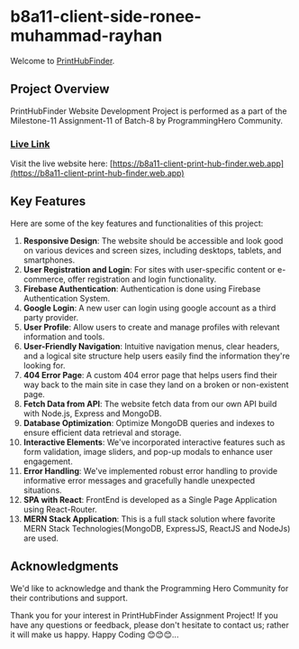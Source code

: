# b8a11-client-side-ronee-muhammad-rayhan

Welcome to [PrintHubFinder](https://b8a11-client-print-hub-finder.web.app).


## Project Overview

PrintHubFinder Website Development Project is performed as a part of the Milestone-11 Assignment-11 of Batch-8 by ProgrammingHero Community.


### [Live Link](https://b8a11-client-print-hub-finder.web.app)

Visit the live website here: [https://b8a11-client-print-hub-finder.web.app](https://b8a11-client-print-hub-finder.web.app)


## Key Features

Here are some of the key features and functionalities of this project:

1. **Responsive Design**: The website should be accessible and look good on various devices and screen sizes, including desktops, tablets, and smartphones.
2. **User Registration and Login**: For sites with user-specific content or e-commerce, offer registration and login functionality.
3. **Firebase Authentication**: Authentication is done using Firebase Authentication System.
4. **Google Login**: A new user can login using google account as a third party provider.
5. **User Profile**: Allow users to create and manage profiles with relevant information and tools.
6. **User-Friendly Navigation**: Intuitive navigation menus, clear headers, and a logical site structure help users easily find the information they're looking for.
7. **404 Error Page**: A custom 404 error page that helps users find their way back to the main site in case they land on a broken or non-existent page.
8. **Fetch Data from API**: The website fetch data from our own API build with Node.js, Express and MongoDB.
9. **Database Optimization**: Optimize MongoDB queries and indexes to ensure efficient data retrieval and storage.
10. **Interactive Elements**: We've incorporated interactive features such as form validation, image sliders, and pop-up modals to enhance user engagement.
11. **Error Handling**: We've implemented robust error handling to provide informative error messages and gracefully handle unexpected situations.
12. **SPA with React**: FrontEnd is developed as a Single Page Application using React-Router.
13. **MERN Stack Application**: This is a full stack solution where favorite MERN Stack Technologies(MongoDB, ExpressJS, ReactJS and NodeJs) are used.


## Acknowledgments

We'd like to acknowledge and thank the Programming Hero Community for their contributions and support.

Thank you for your interest in PrintHubFinder Assignment Project! If you have any questions or feedback, please don't hesitate to contact us; rather it will make us happy. Happy Coding :blush::blush::blush:...
